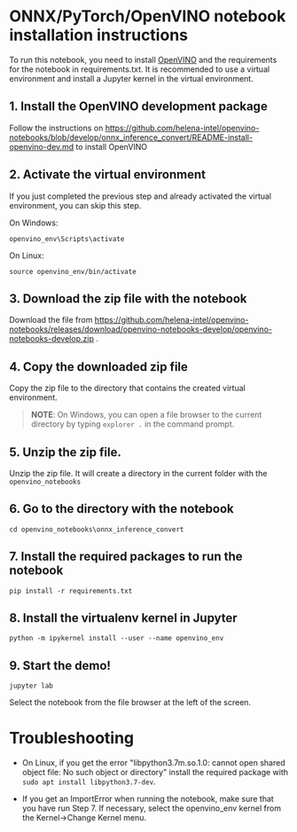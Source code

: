 # ONNX/PyTorch/OpenVINO notebook installation instructions

To run this notebook, you need to install [OpenVINO](https://github.com/helena-intel/openvino-notebooks/blob/develop/onnx_inference_convert/README-install-openvino-dev.md) 
and the requirements for the notebook in requirements.txt. It is recommended to use a virtual environment and install a Jupyter kernel in the virtual environment. 


## 1. Install the OpenVINO development package

Follow the instructions on https://github.com/helena-intel/openvino-notebooks/blob/develop/onnx_inference_convert/README-install-openvino-dev.md to install OpenVINO

## 2. Activate the virtual environment

If you just completed the previous step and already activated the virtual environment, you can skip this step.

On Windows:
```
openvino_env\Scripts\activate
```

On Linux:
```
source openvino_env/bin/activate
```

## 3. Download the zip file with the notebook

Download the file from https://github.com/helena-intel/openvino-notebooks/releases/download/openvino-notebooks-develop/openvino-notebooks-develop.zip .

## 4. Copy the downloaded zip file

Copy the zip file to the directory that contains the created virtual environment.

> **NOTE**: On Windows, you can open a file browser to the current directory by typing `explorer .` in the command prompt.

## 5. Unzip the zip file.

Unzip the zip file. It will create a directory in the current folder with the `openvino_notebooks`

## 6. Go to the directory with the notebook

```
cd openvino_notebooks\onnx_inference_convert
```

## 7. Install the required packages to run the notebook

```
pip install -r requirements.txt
```

## 8. Install the virtualenv kernel in Jupyter

```
python -m ipykernel install --user --name openvino_env
```

## 9. Start the demo!

```
jupyter lab
```

Select the notebook from the file browser at the left of the screen.

# Troubleshooting

* On Linux, if you get the error "libpython3.7m.so.1.0: cannot open shared object
file: No such object or directory" install the required package with `sudo apt
install libpython3.7-dev`.

* If you get an ImportError when running the notebook, make sure that you have
run Step 7. If necessary, select the openvino_env kernel from the
Kernel->Change Kernel menu.

